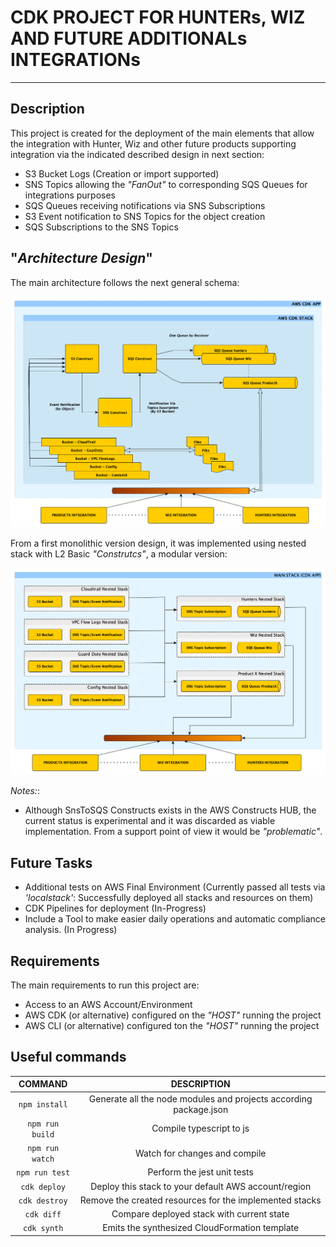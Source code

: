 # CDK PROJECT FOR HUNTERs, WIZ AND FUTURE ADDITIONALs INTEGRATIONs
---

## Description

This project is created for the deployment of the main elements that allow
the integration with Hunter, Wiz and other future products supporting integration
via the indicated described design in next section:

- S3 Bucket Logs (Creation or import supported)
- SNS Topics allowing the *"FanOut"* to corresponding SQS Queues for integrations purposes
- SQS Queues receiving notifications via SNS Subscriptions
- S3 Event notification to SNS Topics for the object creation
- SQS Subscriptions to the SNS Topics

## "*Architecture Design*"

The main architecture follows the next general schema:

![Architecture Design](./docs/images/main_architecture_design.png)

From a first monolithic version design, it was implemented using nested stack with L2 Basic *"Construtcs"*, a modular version:

![Architecture Design - Modular](./docs/images/main_architecture_design_modular.png)

*Notes:*:
  - Although SnsToSQS Constructs exists in the AWS Constructs HUB, the current status is experimental and
    it was discarded as viable implementation. From a support point of view it would be *"problematic"*.

## Future Tasks

- Additional tests on AWS Final Environment
  (Currently passed all tests via *'localstack'*: Successfully deployed all stacks and resources on them)
- CDK Pipelines for deployment (In-Progress)
- Include a Tool to make easier daily operations and automatic compliance analysis. (In Progress)

## Requirements

The main requirements to run this project are:

- Access to an AWS Account/Environment
- AWS CDK (or alternative) configured on the *"HOST"* running the project
- AWS CLI (or alternative) configured ton the *"HOST"* running the project

## Useful commands

|COMMAND|DESCRIPTION|
|:---:|:---:|
|`npm install`|Generate all the node modules and projects according package.json|
|`npm run build`|Compile typescript to js|
|`npm run watch`|Watch for changes and compile|
|`npm run test`|Perform the jest unit tests|
|`cdk deploy`|Deploy this stack to your default AWS account/region|
|`cdk destroy`|Remove the created resources for the implemented stacks|
|`cdk diff`|Compare deployed stack with current state|
|`cdk synth`|Emits the synthesized CloudFormation template|

